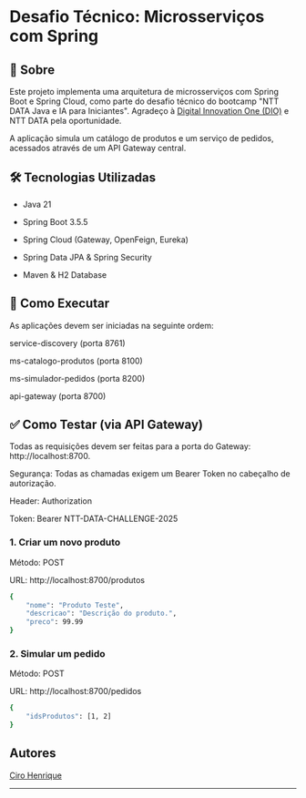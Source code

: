 # Desafio Técnico: Microsserviços com Spring
## 📖 Sobre
Este projeto implementa uma arquitetura de microsserviços com Spring Boot e Spring Cloud, como parte do desafio técnico do bootcamp "NTT DATA Java e IA para Iniciantes". Agradeço à [Digital Innovation One (DIO)](https://web.dio.me/home) e NTT DATA pela oportunidade.


A aplicação simula um catálogo de produtos e um serviço de pedidos, acessados através de um API Gateway central.

## 🛠️ Tecnologias Utilizadas
- Java 21

- Spring Boot 3.5.5

- Spring Cloud (Gateway, OpenFeign, Eureka)

- Spring Data JPA & Spring Security

- Maven & H2 Database

## 🚀 Como Executar
As aplicações devem ser iniciadas na seguinte ordem:

service-discovery (porta 8761)

ms-catalogo-produtos (porta 8100)

ms-simulador-pedidos (porta 8200)

api-gateway (porta 8700)

## ✅ Como Testar (via API Gateway)
Todas as requisições devem ser feitas para a porta do Gateway: http://localhost:8700.

Segurança: Todas as chamadas exigem um Bearer Token no cabeçalho de autorização.

Header: Authorization

Token: Bearer NTT-DATA-CHALLENGE-2025

### 1. Criar um novo produto
Método: POST

URL: http://localhost:8700/produtos

```bash
{
    "nome": "Produto Teste",
    "descricao": "Descrição do produto.",
    "preco": 99.99
}
```
### 2. Simular um pedido
Método: POST

URL: http://localhost:8700/pedidos

```bash
{
    "idsProdutos": [1, 2]
}
```
## Autores
[Ciro Henrique](https://github.com/cirohopa)

---